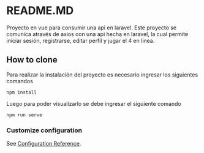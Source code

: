 # README.MD
Proyecto en vue para consumir una api en laravel. 
Este proyecto se comunica através de axios con una api hecha en laravel, la cual permite 
iniciar sesión, registrarse, editar perfil y jugar el 4 en línea.

## How to clone
Para realizar la instalación del proyecto es necesario ingresar los siguientes comandos
```
npm install
```
Luego para poder visualizarlo se debe ingresar el siguiente comando
```
npm run serve
```

### Customize configuration
See [Configuration Reference](https://cli.vuejs.org/config/).
